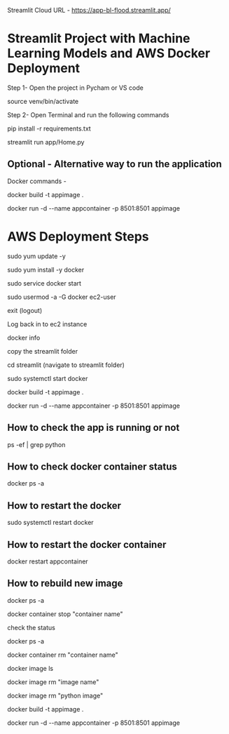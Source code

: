 
Streamlit Cloud URL - https://app-bl-flood.streamlit.app/
# Streamlit Project with Machine Learning Models and AWS Docker Deployment

Step 1- Open the project in Pycham or VS code

source venv/bin/activate

Step 2- Open Terminal and run the following commands 

pip install -r requirements.txt

streamlit run app/Home.py

## Optional - Alternative way to run the application
Docker commands -

docker build -t appimage .

docker run -d --name appcontainer -p 8501:8501 appimage


# AWS Deployment Steps

   sudo yum update -y

   sudo yum install -y docker

   sudo service docker start

   sudo usermod -a -G docker ec2-user

   exit    (logout)

   Log back in to ec2 instance

   docker info
   
   copy the streamlit folder
   
   cd streamlit (navigate to streamlit folder)
   
   sudo systemctl start docker

   docker build -t appimage .

   docker run -d --name appcontainer -p 8501:8501 appimage


## How to check the app is running or not

   ps -ef | grep python


## How to check docker container status

   docker ps -a


## How to restart the docker

   sudo systemctl restart docker

## How to restart the docker container

   docker restart appcontainer

## How to rebuild new image
   docker ps -a 
   
   docker container stop "container name"

   check the status
   
   docker ps -a

   docker container rm "container name"

   docker image ls
   
   docker image rm "image name"

   docker image rm "python image"

   docker build -t appimage .

   docker run -d --name appcontainer -p 8501:8501 appimage

